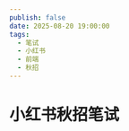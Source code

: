```yaml
---
publish: false
date: 2025-08-20 19:00:00
tags:
  - 笔试
  - 小红书
  - 前端
  - 秋招
---
```


# 小红书秋招笔试

<!-- TODO -->